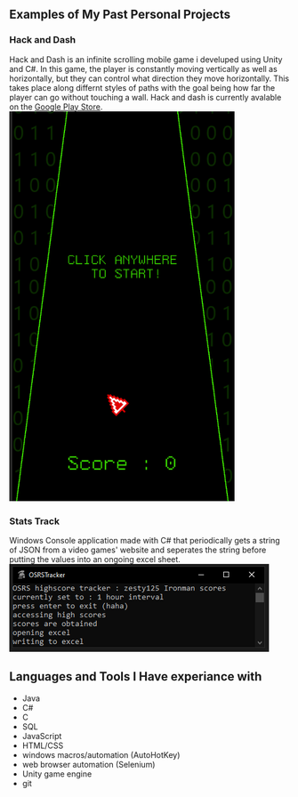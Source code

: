 ## Examples of My Past Personal Projects

### Hack and Dash

Hack and Dash is an infinite scrolling mobile game i develuped using Unity and C#. In this game, the player is constantly moving vertically as well as horizontally, but they can control what direction they move horizontally. This takes place along differnt styles of paths with the goal being how far the player can go without touching a wall. Hack and dash is currently avalable on the [Google Play Store](https://play.google.com/store/apps/details?id=com.ZestyGames.hackAndDash).
![](/assets/images/HaD1.PNG)


### Stats Track

Windows Console application made with C# that periodically gets a string of JSON from a video games' website and seperates the string before putting the values into an ongoing excel sheet.
![](/assets/images/ST1.PNG)

## Languages and Tools I Have experiance with 

- Java
- C#
- C
- SQL
- JavaScript 
- HTML/CSS
- windows macros/automation (AutoHotKey)
- web browser automation (Selenium)
- Unity game engine 
- git